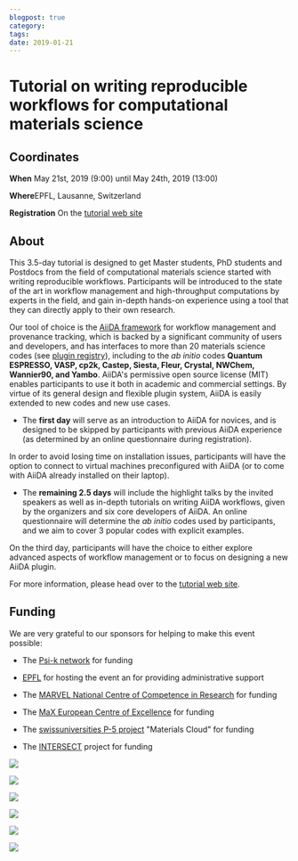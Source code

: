 ```yaml
---
blogpost: true
category:
tags:
date: 2019-01-21
---
```


# Tutorial on writing reproducible workflows for computational materials science

## Coordinates

**When** May 21st, 2019 (9:00) until May 24th, 2019 (13:00)

**Where**EPFL, Lausanne, Switzerland

**Registration** On the [tutorial web site](http://www.aiida.net/tutorial-reproducible-workflows/)

## About

This 3.5-day tutorial is designed to get Master students, PhD students and Postdocs from the field of computational materials science started with writing reproducible workflows. Participants will be introduced to the state of the art in workflow management and high-throughput computations by experts in the field, and gain in-depth hands-on experience using a tool that they can directly apply to their own research.

Our tool of choice is the [AiiDA framework](http://aiida.net) for workflow management and provenance tracking, which is backed by a significant community of users and developers, and has interfaces to more than 20 materials science codes (see [plugin registry](https://aiidateam.github.io/aiida-registry/)), including to the *ab initio* codes **Quantum ESPRESSO, VASP, cp2k, Castep, Siesta, Fleur, Crystal, NWChem, Wannier90, and Yambo**. AiiDA's permissive open source license (MIT) enables participants to use it both in academic and commercial settings. By virtue of its general design and flexible plugin system, AiiDA is easily extended to new codes and new use cases.

* The **first day** will serve as an introduction to AiiDA for novices,  and is designed to be skipped by participants with previous AiiDA experience (as determined by an online questionnaire during registration).

In order to avoid losing time on installation issues, participants will have the option to connect to virtual machines preconfigured with AiiDA (or to come with AiiDA already installed on their laptop).

* The **remaining 2.5 days** will include the highlight talks by the invited speakers as well as in-depth tutorials on writing AiiDA workflows, given by the organizers and six core developers of AiiDA. An online questionnaire will determine the *ab initio* codes used by participants, and we aim to cover 3 popular codes with explicit examples.

On the third day, participants will have the choice to either explore advanced aspects of workflow management or to focus on designing a new AiiDA plugin.

For more information, please head over to the [tutorial web site](http://www.aiida.net/tutorial-reproducible-workflows/).

## Funding

We are very grateful to our sponsors for helping to make this event possible:

* The [Psi-k network](http://psi-k.net) for funding

* [EPFL](http://epfl.ch) for hosting the event an for providing administrative support

* The [MARVEL National Centre of Competence in Research](http://nccr-marvel.ch/) for funding

* The [MaX European Centre of Excellence](http://www.max-centre.eu/) for funding

* The [swissuniversities P-5 project](https://www.swissuniversities.ch/en/organisation/projects-and-programmes/p-5/) "Materials Cloud" for funding

* The [INTERSECT](http://intersect-project.eu/) project for funding

[![](http://www.aiida.net/wp-content/uploads/2019/01/psi-k-crystal_low.png)](http://psi-k.net)

[![](http://www.aiida.net/wp-content/uploads/2019/01/EPFL_Logo_Digital_RGB_PROD.png)](http://www.aiida.net/wp-content/uploads/2019/01/EPFL_Logo_Digital_RGB_PROD.png)

[![](http://www.aiida.net/wp-content/uploads/2019/01/214f921c.marvel_nccr.png)](http://nccr-marvel.ch/)

[![](http://www.aiida.net/wp-content/uploads/2019/01/ebdc2ee9.max_.png)](http://www.max-centre.eu/)

[![](http://www.aiida.net/wp-content/uploads/2019/01/894d22ec.swissuniversities.png)](https://www.swissuniversities.ch/en/organisation/projects-and-programmes/p-5/)

[![](http://www.aiida.net/wp-content/uploads/2019/01/74b6a401.intersect.png)](http://intersect-project.eu/)
